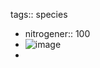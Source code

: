 tags:: species

- nitrogener:: 100
- ![image](https://ipfs.io/ipfs/QmYg1R8WySWPViaEot3Y3YXXTvRGMAtjpGKTbDWAQvg6Sx)
-
